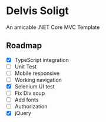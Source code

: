 # Delvis Soligt

An amicable .NET Core MVC Template

## Roadmap

- [x] TypeScript integration
- [ ] Unit Test
- [ ] Mobile responsive
- [ ] Working navigation
- [x] Selenium UI test
- [ ] Fix Div soup
- [ ] Add fonts
- [ ] Authorization
- [x] jQuery
